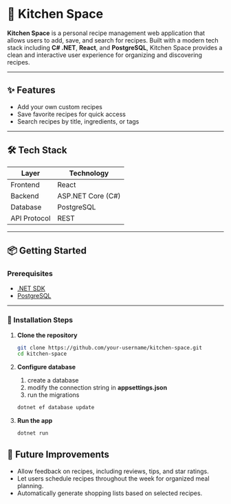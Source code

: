 # 🍳 Kitchen Space

**Kitchen Space** is a personal recipe management web application that allows users to add, save, and search for recipes. Built with a modern tech stack including **C# .NET**, **React**, and **PostgreSQL**, Kitchen Space provides a clean and interactive user experience for organizing and discovering recipes.

---

## ✨ Features
- Add your own custom recipes
- Save favorite recipes for quick access
- Search recipes by title, ingredients, or tags


---

## 🛠️ Tech Stack

| Layer         | Technology         |
|---------------|--------------------|
| Frontend      | React              |
| Backend       | ASP.NET Core (C#)  |
| Database      | PostgreSQL         |
| API Protocol  | REST               |

---

## 📦 Getting Started

### Prerequisites

- [.NET SDK](https://dotnet.microsoft.com/en-us/download)
- [PostgreSQL](https://www.postgresql.org/download/)

---

### 🔧 Installation Steps

1. **Clone the repository**

   ```bash
   git clone https://github.com/your-username/kitchen-space.git
   cd kitchen-space
   
2. **Configure database**
   1. create a database
   2. modify the connection string in **appsettings.json**
   3. run the migrations
   ```bash
   dotnet ef database update

3. **Run the app**
   ```bash
   dotnet run

## 🚀 Future Improvements
- Allow feedback on recipes, including reviews, tips, and star ratings.
- Let users schedule recipes throughout the week for organized meal planning.
- Automatically generate shopping lists based on selected recipes.